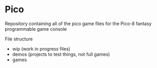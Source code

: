 # Pico
Repository containing all of the pico game files for the Pico-8 fantasy programmable game console

File structure
- wip (work in progress files)
- demos (projects to test things, not full games)
- games
